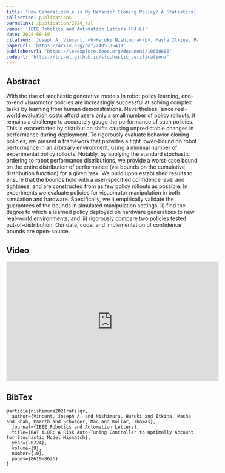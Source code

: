 ```yaml
---
title: "How Generalizable is My Behavior Cloning Policy? A Statistical Approach to Trustworthy Performance Evaluation"
collection: publications
permalink: /publication/2024_ral
venue: 'IEEE Robotics and Automation Letters (RA-L)'
date: 2024-08-19
citation: 'Joseph A. Vincent, <b>Haruki Nishimura</b>, Masha Itkina, Paarth Shah, Mac Schwager, Thomas Kollar'
paperurl: 'https://arxiv.org/pdf/2405.05439'
publisherurl: 'https://ieeexplore.ieee.org/document/10638686'
codeurl: 'https://tri-ml.github.io/stochastic_verification/'
---
```



## Abstract
With the rise of stochastic generative models in robot policy learning, end-to-end visuomotor policies are increasingly
successful at solving complex tasks by learning from human demonstrations. Nevertheless, since real-world evaluation 
costs afford users only a small number of policy rollouts, it remains a challenge to accurately gauge the performance 
of such policies. This is exacerbated by distribution shifts causing unpredictable changes in performance during 
deployment. To rigorously evaluate behavior cloning policies, we present a framework that provides a tight lower-bound 
on robot performance in an arbitrary environment, using a minimal number of experimental policy rollouts. Notably, by 
applying the standard stochastic ordering to robot performance distributions, we provide a worst-case bound on the 
entire distribution of performance (via bounds on the cumulative distribution function) for a given task. We build upon 
established results to ensure that the bounds hold with a user-specified confidence level and tightness, and are 
constructed from as few policy rollouts as possible. In experiments we evaluate policies for visuomotor manipulation in 
both simulation and hardware. Specifically, we i) empirically validate the guarantees of the bounds in simulated 
manipulation settings, ii) find the degree to which a learned policy deployed on hardware generalizes to new real-world 
environments, and iii) rigorously compare two policies tested out-of-distribution. Our data, code, and implementation of 
confidence bounds are open-source.


## Video
<iframe width="560" height="315" src="https://www.youtube.com/watch?v=PAq7X1OODaw" title="YouTube video player" 
frameborder="0" allow="accelerometer; autoplay; clipboard-write; encrypted-media; gyroscope; picture-in-picture" 
allowfullscreen></iframe>


## BibTex
```
@article{nishimura2021ratilqr,
  author={Vincent, Joseph A. and Nishimura, Haruki and Itkina, Masha and Shah, Paarth and Schwager, Mac and Kollar, Thomas},
  journal={IEEE Robotics and Automation Letters}, 
  title={RAT iLQR: A Risk Auto-Tuning Controller to Optimally Account for Stochastic Model Mismatch}, 
  year={20224},
  volume={9},
  number={10},
  pages={8619-8626}
}
```